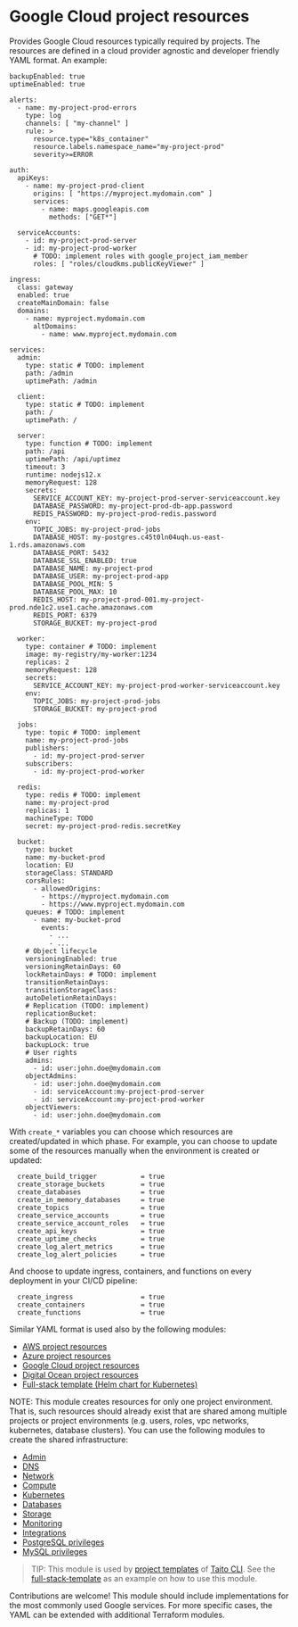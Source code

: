 # Google Cloud project resources

Provides Google Cloud resources typically required by projects. The resources are defined in a cloud provider agnostic and developer friendly YAML format. An example:

```
backupEnabled: true
uptimeEnabled: true

alerts:
  - name: my-project-prod-errors
    type: log
    channels: [ "my-channel" ]
    rule: >
      resource.type="k8s_container"
      resource.labels.namespace_name="my-project-prod"
      severity>=ERROR

auth:
  apiKeys:
    - name: my-project-prod-client
      origins: [ "https://myproject.mydomain.com" ]
      services:
        - name: maps.googleapis.com
          methods: ["GET*"]

  serviceAccounts:
    - id: my-project-prod-server
    - id: my-project-prod-worker
      # TODO: implement roles with google_project_iam_member
      roles: [ "roles/cloudkms.publicKeyViewer" ]

ingress:
  class: gateway
  enabled: true
  createMainDomain: false
  domains:
    - name: myproject.mydomain.com
      altDomains:
        - name: www.myproject.mydomain.com

services:
  admin:
    type: static # TODO: implement
    path: /admin
    uptimePath: /admin

  client:
    type: static # TODO: implement
    path: /
    uptimePath: /

  server:
    type: function # TODO: implement
    path: /api
    uptimePath: /api/uptimez
    timeout: 3
    runtime: nodejs12.x
    memoryRequest: 128
    secrets:
      SERVICE_ACCOUNT_KEY: my-project-prod-server-serviceaccount.key
      DATABASE_PASSWORD: my-project-prod-db-app.password
      REDIS_PASSWORD: my-project-prod-redis.password
    env:
      TOPIC_JOBS: my-project-prod-jobs
      DATABASE_HOST: my-postgres.c45t0ln04uqh.us-east-1.rds.amazonaws.com
      DATABASE_PORT: 5432
      DATABASE_SSL_ENABLED: true
      DATABASE_NAME: my-project-prod
      DATABASE_USER: my-project-prod-app
      DATABASE_POOL_MIN: 5
      DATABASE_POOL_MAX: 10
      REDIS_HOST: my-project-prod-001.my-project-prod.nde1c2.use1.cache.amazonaws.com
      REDIS_PORT: 6379
      STORAGE_BUCKET: my-project-prod

  worker:
    type: container # TODO: implement
    image: my-registry/my-worker:1234
    replicas: 2
    memoryRequest: 128
    secrets:
      SERVICE_ACCOUNT_KEY: my-project-prod-worker-serviceaccount.key
    env:
      TOPIC_JOBS: my-project-prod-jobs
      STORAGE_BUCKET: my-project-prod

  jobs:
    type: topic # TODO: implement
    name: my-project-prod-jobs
    publishers:
      - id: my-project-prod-server
    subscribers:
      - id: my-project-prod-worker

  redis:
    type: redis # TODO: implement
    name: my-project-prod
    replicas: 1
    machineType: TODO
    secret: my-project-prod-redis.secretKey

  bucket:
    type: bucket
    name: my-bucket-prod
    location: EU
    storageClass: STANDARD
    corsRules:
      - allowedOrigins:
        - https://myproject.mydomain.com
        - https://www.myproject.mydomain.com
    queues: # TODO: implement
      - name: my-bucket-prod
        events:
          - ...
          - ...
    # Object lifecycle
    versioningEnabled: true
    versioningRetainDays: 60
    lockRetainDays: # TODO: implement
    transitionRetainDays:
    transitionStorageClass:
    autoDeletionRetainDays:
    # Replication (TODO: implement)
    replicationBucket:
    # Backup (TODO: implement)
    backupRetainDays: 60
    backupLocation: EU
    backupLock: true
    # User rights
    admins:
      - id: user:john.doe@mydomain.com
    objectAdmins:
      - id: user:john.doe@mydomain.com
      - id: serviceAccount:my-project-prod-server
      - id: serviceAccount:my-project-prod-worker
    objectViewers:
      - id: user:john.doe@mydomain.com
```

With `create_*` variables you can choose which resources are created/updated in which phase. For example, you can choose to update some of the resources manually when the environment is created or updated:

```
  create_build_trigger           = true
  create_storage_buckets         = true
  create_databases               = true
  create_in_memory_databases     = true
  create_topics                  = true
  create_service_accounts        = true
  create_service_account_roles   = true
  create_api_keys                = true
  create_uptime_checks           = true
  create_log_alert_metrics       = true
  create_log_alert_policies      = true
```

And choose to update ingress, containers, and functions on every deployment in your CI/CD pipeline:

```
  create_ingress                 = true
  create_containers              = true
  create_functions               = true
```

Similar YAML format is used also by the following modules:

- [AWS project resources](https://registry.terraform.io/modules/TaitoUnited/project-resources/aws)
- [Azure project resources](https://registry.terraform.io/modules/TaitoUnited/project-resources/azurerm)
- [Google Cloud project resources](https://registry.terraform.io/modules/TaitoUnited/project-resources/google)
- [Digital Ocean project resources](https://registry.terraform.io/modules/TaitoUnited/project-resources/digitalocean)
- [Full-stack template (Helm chart for Kubernetes)](https://github.com/TaitoUnited/taito-charts/tree/master/full-stack)

NOTE: This module creates resources for only one project environment. That is, such resources should already exist that are shared among multiple projects or project environments (e.g. users, roles, vpc networks, kubernetes, database clusters). You can use the following modules to create the shared infrastructure:

- [Admin](https://registry.terraform.io/modules/TaitoUnited/admin/google)
- [DNS](https://registry.terraform.io/modules/TaitoUnited/dns/google)
- [Network](https://registry.terraform.io/modules/TaitoUnited/network/google)
- [Compute](https://registry.terraform.io/modules/TaitoUnited/compute/google)
- [Kubernetes](https://registry.terraform.io/modules/TaitoUnited/kubernetes/google)
- [Databases](https://registry.terraform.io/modules/TaitoUnited/databases/google)
- [Storage](https://registry.terraform.io/modules/TaitoUnited/storage/google)
- [Monitoring](https://registry.terraform.io/modules/TaitoUnited/monitoring/google)
- [Integrations](https://registry.terraform.io/modules/TaitoUnited/integrations/google)
- [PostgreSQL privileges](https://registry.terraform.io/modules/TaitoUnited/privileges/postgresql)
- [MySQL privileges](https://registry.terraform.io/modules/TaitoUnited/privileges/mysql)

> TIP: This module is used by [project templates](https://taitounited.github.io/taito-cli/templates/#project-templates) of [Taito CLI](https://taitounited.github.io/taito-cli/). See the [full-stack-template](https://github.com/TaitoUnited/full-stack-template) as an example on how to use this module.

Contributions are welcome! This module should include implementations for the most commonly used Google services. For more specific cases, the YAML can be extended with additional Terraform modules.
